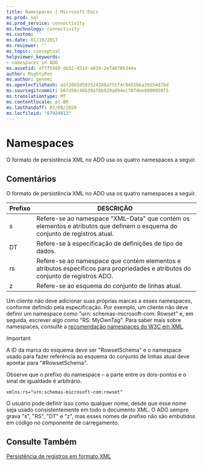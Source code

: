 ```yaml
---
title: Namespaces | Microsoft Docs
ms.prod: sql
ms.prod_service: connectivity
ms.technology: connectivity
ms.custom: ''
ms.date: 01/19/2017
ms.reviewer: ''
ms.topic: conceptual
helpviewer_keywords:
- namespaces in ADO
ms.assetid: efff5569-db52-451d-a039-2e74870534da
author: MightyPen
ms.author: genemi
ms.openlocfilehash: a5f28b5d593524288a755f4c9455bba39554d7bd
ms.sourcegitcommit: b87d36c46b39af8b929ad94ec707dee8800950f5
ms.translationtype: MT
ms.contentlocale: pt-BR
ms.lasthandoff: 02/08/2020
ms.locfileid: "67924813"
---
```

# <a name="namespaces"></a>Namespaces
O formato de persistência XML no ADO usa os quatro namespaces a seguir.  
  
## <a name="remarks"></a>Comentários  
 O formato de persistência XML no ADO usa os quatro namespaces a seguir.  
  
|Prefixo|DESCRIÇÃO|  
|------------|-----------------|  
|s|Refere-se ao namespace "XML-Data" que contém os elementos e atributos que definem o esquema do conjunto de registros atual.|  
|DT|Refere-se à especificação de definições de tipo de dados.|  
|rs|Refere-se ao namespace que contém elementos e atributos específicos para propriedades e atributos do conjunto de registros ADO.|  
|z|Refere-se ao esquema do conjunto de linhas atual.|  
  
 Um cliente não deve adicionar suas próprias marcas a esses namespaces, conforme definido pela especificação. Por exemplo, um cliente não deve definir um namespace como "urn: schemas-microsoft-com: Rowset" e, em seguida, escrever algo como "RS: MyOwnTag". Para saber mais sobre namespaces, consulte a [recomendação namespaces do W3C em XML](http://www.w3.org/TR/REC-xml-names/).  
  
> [!IMPORTANT]
>  A ID da marca do esquema deve ser "RowsetSchema" e o namespace usado para fazer referência ao esquema do conjunto de linhas atual deve apontar para "#RowsetSchema".  
  
 Observe que o prefixo do namespace – a parte entre os dois-pontos e o sinal de igualdade é arbitrário.  
  
```  
xmlns:rs="urn:schemas-microsoft-com:rowset"  
```  
  
 O usuário pode definir isso como qualquer nome, desde que esse nome seja usado consistentemente em todo o documento XML. O ADO sempre grava "s", "RS", "DT" e "z", mas esses nomes de prefixo não são embutidos em código no componente de carregamento.  
  
## <a name="see-also"></a>Consulte Também  
 [Persistência de registros em formato XML](../../../ado/guide/data/persisting-records-in-xml-format.md)
